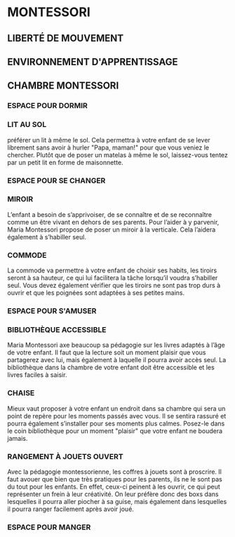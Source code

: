 # MONTESSORI

## LIBERTÉ DE MOUVEMENT

## ENVIRONNEMENT D'APPRENTISSAGE

## CHAMBRE MONTESSORI

### ESPACE POUR DORMIR

### LIT AU SOL

préférer un lit à même le sol. Cela permettra à votre enfant de se lever librement sans avoir à hurler "Papa, maman!" pour que vous veniez le chercher. Plutôt que de poser un matelas à même le sol, laissez-vous tentez par un petit lit en forme de maisonnette. 

### ESPACE POUR SE CHANGER

### MIROIR

L’enfant a besoin de s’apprivoiser, de se connaître et de se reconnaître comme un être vivant en dehors de ses parents. Pour l’aider à y parvenir, Maria Montessori propose de poser un miroir à la verticale. Cela l’aidera également à s’habiller seul. 

### COMMODE

La commode va permettre à votre enfant de choisir ses habits, les tiroirs seront à sa hauteur, ce qui lui facilitera la tâche lorsqu’il voudra s’habiller seul. Vous devez également vérifier que les tiroirs ne sont pas trop durs à ouvrir et que les poignées sont adaptées à ses petites mains.

### ESPACE POUR S'AMUSER

### BIBLIOTHÈQUE ACCESSIBLE

Maria Montessori axe beaucoup sa pédagogie sur les livres adaptés à l’âge de votre enfant. Il faut que la lecture soit un moment plaisir que vous partagerez avec lui, mais également à laquelle il pourra avoir accès seul. La bibliothèque dans la chambre de votre enfant doit être accessible et les livres faciles à saisir.

### CHAISE

Mieux vaut proposer à votre enfant un endroit dans sa chambre qui sera un point de repère pour les moments passés avec vous. Il se sentira rassuré et pourra également s’installer pour ses moments plus calmes. Posez-le dans le coin bibliothèque pour un moment "plaisir" que votre enfant ne boudera jamais. 

### RANGEMENT À JOUETS OUVERT
Avec la pédagogie montessorienne, les coffres à jouets sont à proscrire. Il faut avouer que bien que très pratiques pour les parents, ils ne le sont pas du tout pour les enfants. En effet, ceux-ci peinent à les ouvrir, ce qui peut représenter un frein à leur créativité. On leur préfère donc des boxs dans lesquelles il pourra aller piocher à sa guise, mais également dans lesquelles il pourra ranger facilement après avoir joué. 

### ESPACE POUR MANGER
